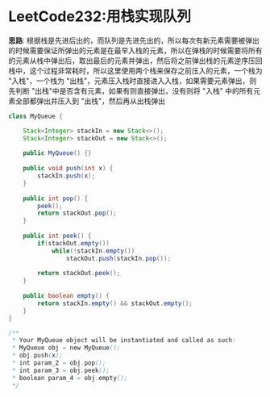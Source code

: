 # LeetCode232:用栈实现队列

**思路**: 根据栈是先进后出的，而队列是先进先出的，所以每次有新元素需要被弹出的时候需要保证所弹出的元素是在最早入栈的元素，所以在弹栈的时候需要将所有的元素从栈中弹出后，取出最后的元素并弹出，然后将之前弹出栈的元素逆序压回栈中，这个过程非常耗时，所以这里使用两个栈来保存之前压入的元素，一个栈为 "入栈"，一个栈为 "出栈"，元素压入栈时直接进入入栈，如果需要元素弹出，则先判断 "出栈"中是否含有元素，如果有则直接弹出，没有则将 "入栈" 中的所有元素全部都弹出并压入到 "出栈"，然后再从出栈弹出
```java
class MyQueue {

    Stack<Integer> stackIn = new Stack<>();
    Stack<Integer> stackOut = new Stack<>();
    
    public MyQueue() {}
    
    public void push(int x) {
        stackIn.push(x);
    }
    
    public int pop() {
        peek();
        return stackOut.pop();
    }
    
    public int peek() {
        if(stackOut.empty())
            while(!stackIn.empty())
                stackOut.push(stackIn.pop());
        
        return stackOut.peek();
    }
    
    public boolean empty() {
        return stackIn.empty() && stackOut.empty();
    }
}

/**
 * Your MyQueue object will be instantiated and called as such:
 * MyQueue obj = new MyQueue();
 * obj.push(x);
 * int param_2 = obj.pop();
 * int param_3 = obj.peek();
 * boolean param_4 = obj.empty();
 */
```